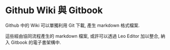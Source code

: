 # Github Wiki 與 Gitbook

Github 中的 Wiki 可以單獨利用 Git 下載, 產生 markdown 格式檔案.

這些經由協同流程產生的 markdown 檔案, 或許可以透過 Leo Editor 加以整合, 納入 Gitbook 的電子書架構中.

